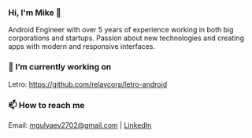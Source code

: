 ### Hi, I'm Mike 👋
Android Engineer with over 5 years of experience working in both big corporations and startups. Passion about new technologies and creating apps with modern and responsive interfaces.

### 🔭 I’m currently working on
Letro: https://github.com/relaycorp/letro-android

### 📫 How to reach me
Email: mgulyaev2702@gmail.com | [LinkedIn](https://www.linkedin.com/in/migulyaev/)



<!--
**migulyaev/migulyaev** is a ✨ _special_ ✨ repository because its `README.md` (this file) appears on your GitHub profile.

Here are some ideas to get you started:

- 🔭 I’m currently working on ...
- 🌱 I’m currently learning ...
- 👯 I’m looking to collaborate on ...
- 🤔 I’m looking for help with ...
- 💬 Ask me about ...
- 📫 How to reach me: ...
- 😄 Pronouns: ...
- ⚡ Fun fact: ...
-->
